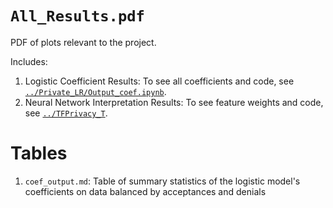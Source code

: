 # `All_Results.pdf`

PDF of plots relevant to the project. 

Includes:

1. Logistic Coefficient Results: To see all coefficients and code, see [`../Private_LR/Output_coef.ipynb`](https://github.com/cmzou/diffpriv/blob/master/PrivateLR/Output_coef.ipynb).
2. Neural Network Interpretation Results: To see feature weights and code, see [`../TFPrivacy_T`](https://github.com/cmzou/diffpriv/blob/master/TFPrivacy_T/InterpretationScript.ipynb).

# Tables

1. `coef_output.md`: Table of summary statistics of the logistic model's coefficients on data balanced by acceptances and denials
